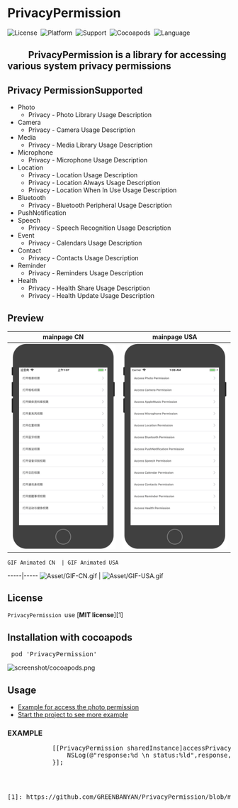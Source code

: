 # PrivacyPermission
![License](https://img.shields.io/badge/License-MIT-orange.svg)&nbsp;
![Platform](https://img.shields.io/badge/Platform-iOS-yellowgreen.svg)&nbsp;
![Support](https://img.shields.io/badge/Support-iOS%208%2B-lightgrey.svg)&nbsp;
![Cocoapods](https://img.shields.io/badge/cocoapods-support-red.svg)&nbsp;
![Language](https://img.shields.io/badge/language-Objective--C-B9D3EE.svg)&nbsp;


## &emsp;&emsp; PrivacyPermission is a  library for accessing various system privacy permissions

## Privacy PermissionSupported
 - Photo
 	- Privacy - Photo Library Usage Description
 - Camera
 	- Privacy - Camera Usage Description
 - Media
 	- Privacy - Media Library Usage Description
 - Microphone
 	- Privacy - Microphone Usage Description
 - Location
 	- Privacy - Location Usage Description
 	- Privacy - Location Always Usage Description
 	- Privacy - Location When In Use Usage Description
 - Bluetooth
 	- Privacy - Bluetooth Peripheral Usage Description
 - PushNotification
 - Speech
 	- Privacy - Speech Recognition Usage Description
 - Event
 	- Privacy - Calendars Usage Description
 - Contact
 	- Privacy - Contacts Usage Description
 - Reminder
 	- Privacy - Reminders Usage Description 
 - Health
 	- Privacy - Health Share Usage Description
 	- Privacy - Health Update Usage Description
 
## Preview
 mainpage CN  | mainpage USA
  -----|-----
   ![Asset/screenshot-CN.png](Asset/screenshot-CN.png) |  ![Asset/screenshot-USA.png](Asset/screenshot-USA.png) 
   
    GIF Animated CN  | GIF Animated USA
  -----|-----
   ![Asset/GIF-CN.gif](Asset/GIF-CN.gif) |  ![Asset/GIF-USA.gif](Asset/GIF-USA.gif) 

## License
`PrivacyPermission `use [__MIT license__][1]

## Installation with cocoapods
<pre>
 pod 'PrivacyPermission'
</pre>
![screenshot/cocoapods.png](screenshot/cocoapods.png)

## Usage
- [Example for access the photo permission](#EXAMPLE)
- [Start the project to see more example](./PrivacyPermissionExample)

<a name="EXAMPLE"></a>
### EXAMPLE
<pre>
            [[PrivacyPermission sharedInstance]accessPrivacyPermissionWithType:PrivacyPermissionTypePhoto completion:^(BOOL response, PrivacyPermissionAuthorizationStatus status) {
                NSLog(@"response:%d \n status:%ld",response,status);
            }];
<pre>
<br.\/>


[1]: https://github.com/GREENBANYAN/PrivacyPermission/blob/master/LICENSE "MIT License"	

